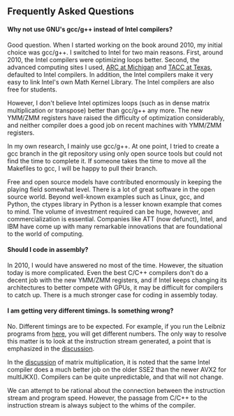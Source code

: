 ## Frequently Asked Questions

#### Why not use GNU's gcc/g++ instead of Intel compilers?

Good question. When I started working on the book around 2010, my initial choice was gcc/g++. I switched to Intel for two main reasons. First, around 2010, the Intel compilers were optimizing loops better. Second, the advanced computing sites I used, [ARC at Michigan](http://arc.umich.edu/) and [TACC at Texas](https://www.tacc.utexas.edu/), defaulted to Intel compilers. In addition, the Intel compilers make it very easy to link Intel's own Math Kernel Library. The Intel compilers are also free for students.

However, I don't believe Intel optimizes loops (such as in dense matrix multiplication or transpose) better than gcc/g++ any more. The new YMM/ZMM registers have raised the difficulty of optimization considerably, and neither compiler does a good job on recent machines with YMM/ZMM registers.

In my own research, I mainly use gcc/g++. At one point, I tried to create a gcc branch in the git repository using only open source tools but could not find the time to complete it. If someone takes the time to move all the Makefiles to gcc, I will be happy to pull their branch.

Free and open source models have contributed enormously in keeping the playing field somewhat level. There is a lot of great software in the open source world. Beyond well-known examples such as Linux, gcc, and Python, the ctypes library in Python is a lesser known example that comes to mind. The volume of investment required can be huge, however, and commercialization is essential. Companies like ATT (now defunct), Intel, and IBM have come up with many remarkable innovations that are foundational to the world of computing.

#### Should I code in assembly?

In 2010, I would have answered no most of the time. However, the situation today is more complicated. Even the best C/C++ compilers don't do a decent job with the new YMM/ZMM registers, and if Intel keeps changing its architectures to  better compete with GPUs, it may be difficult for compilers to catch up. There is a much stronger case for coding in assembly today.


#### I am getting very different timings. Is something wrong?

No. Different timings are to be expected. For example, if you run the Leibniz programs from [here](https://github.com/divakarvi/bk-spca/blob/master/proc/compiler/leibniz.cpp), you will get different numbers. The only way to resolve this matter is to look at the instruction stream generated, a point that is emphasized in the [discussion](https://divakarvi.github.io/bk-spca/spca.html#toc-Subsection-3.2.2).

In the [discussion](https://divakarvi.github.io/bk-spca/spca.html#toc-Subsection-3.2.5) of matrix multiplication, it is noted that the same Intel compiler does a much better job on the older SSE2 than the newer AVX2 for multIJKX(). Compilers can be quite unpredictable, and that will not change.

We can attempt to be rational about the connection between the instruction stream and program speed. However, the passage from C/C++ to the instruction stream is always subject to the whims of the compiler.
